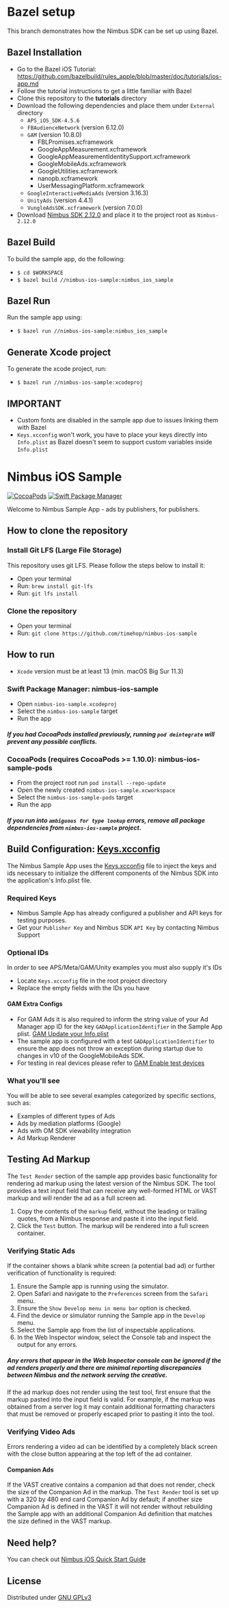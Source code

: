 # Bazel setup

This branch demonstrates how the Nimbus SDK can be set up using Bazel.

## Bazel Installation

- Go to the Bazel iOS Tutorial: https://github.com/bazelbuild/rules_apple/blob/master/doc/tutorials/ios-app.md
- Follow the tutorial instructions to get a little familiar with Bazel
- Clone this repository to the **tutorials** directory
- Download the following dependencies and place them under `External` directory
   - `APS_iOS_SDK-4.5.6`
   - `FBAudienceNetwork` (version 6.12.0)
   - `GAM` (version 10.8.0)
      - FBLPromises.xcframework
      - GoogleAppMeasurement.xcframework
      - GoogleAppMeasurementIdentitySupport.xcframework
      - GoogleMobileAds.xcframework
      - GoogleUtilities.xcframework
      - nanopb.xcframework
      - UserMessagingPlatform.xcframework
   - `GoogleInteractiveMediaAds` (version 3.16.3)
   - `UnityAds` (version 4.4.1)
   - `VungleAdsSDK.xcframework` (version 7.0.0)
- Download [Nimbus SDK 2.12.0](https://github.com/timehop/nimbus-ios-sdk/releases/tag/2.12.0) and place it to the project root as `Nimbus-2.12.0`

## Bazel Build

To build the sample app, do the following:
- `$ cd $WORKSPACE`
- `$ bazel build //nimbus-ios-sample:nimbus_ios_sample`

## Bazel Run

Run the sample app using:

- `$ bazel run //nimbus-ios-sample:nimbus_ios_sample`

## Generate Xcode project

To generate the xcode project, run:
- `$ bazel run //nimbus-ios-sample:xcodeproj`

## IMPORTANT

- Custom fonts are disabled in the sample app due to issues linking them with Bazel
- `Keys.xcconfig` won't work, you have to place your keys directly into `Info.plist` as Bazel doesn't seem to support custom variables inside `Info.plist`

# Nimbus iOS Sample 
[![CocoaPods](https://github.com/timehop/nimbus-ios-sample/actions/workflows/cocoapods.yml/badge.svg)](https://github.com/timehop/nimbus-ios-sample/actions/workflows/cocoapods.yml)
[![Swift Package Manager](https://github.com/timehop/nimbus-ios-sample/actions/workflows/spm.yml/badge.svg)](https://github.com/timehop/nimbus-ios-sample/actions/workflows/spm.yml)

Welcome to Nimbus Sample App - ads by publishers, for publishers.

## How to clone the repository

### Install Git LFS (Large File Storage)

This repository uses git LFS. Please follow the steps below to install it:

- Open your terminal
- Run: `brew install git-lfs`
- Run: `git lfs install`

### Clone the repository

- Open your terminal
- Run: `git clone https://github.com/timehop/nimbus-ios-sample`

## How to run

- `Xcode` version must be at least 13 (min. macOS Big Sur 11.3)

### Swift Package Manager: nimbus-ios-sample

- Open `nimbus-ios-sample.xcodeproj`
- Select the `nimbus-ios-sample` target
- Run the app

#####  If you had CocoaPods installed previously, running `pod deintegrate` will prevent any possible conflicts.

### CocoaPods (requires CocoaPods >= 1.10.0): nimbus-ios-sample-pods 

- From the project root run `pod install --repo-update`
- Open the newly created `nimbus-ios-sample.xcworkspace`
- Select the `nimbus-ios-sample-pods` target
- Run the app

#####  If you run into `ambiguous for type lookup` errors, remove all package dependencies from `nimbus-ios-sample` project.

## Build Configuration: [Keys.xcconfig](Keys.xcconfig)

The Nimbus Sample App uses the [Keys.xcconfig](Keys.xcconfig) file to inject the keys and ids 
necessary to initialize the different components of the Nimbus SDK into the application's Info.plist file.

### Required Keys 
- Nimbus Sample App has already configured a publisher and API keys for testing purposes. 
- Get your `Publisher Key` and Nimbus SDK `API Key` by contacting Nimbus Support

### Optional IDs
In order to see APS/Meta/GAM/Unity examples you must also supply it's IDs
- Locate `Keys.xcconfig` file in the root project directory
- Replace the empty fields with the IDs you have

#### GAM Extra Configs
- For GAM Ads it is also required to inform the string value of your Ad Manager app ID for the key `GADApplicationIdentifier` in the Sample App plist. [GAM Update your Info.plist](https://developers.google.com/ad-manager/mobile-ads-sdk/ios/quick-start#update_your_infoplist)
- The sample app is configured with a test `GADApplicationIdentifier` to ensure the app does not throw an exception during startup due to changes in v10 of the GoogleMobileAds SDK.
- For testing in real devices please refer to [GAM Enable test devices](https://developers.google.com/ad-manager/mobile-ads-sdk/ios/test-ads#enable_test_devices)

### What you'll see
You will be able to see several examples categorized by specific sections, such as:
- Examples of different types of Ads
- Ads by mediation platforms (Google)
- Ads with OM SDK viewability integration
- Ad Markup Renderer

## Testing Ad Markup

The `Test Render` section of the sample app provides basic functionality for rendering ad markup using the latest
version of the Nimbus SDK. The tool provides a text input field that can receive any well-formed HTML or VAST markup
and will render the ad as a full screen ad.

1. Copy the contents of the `markup` field, without the leading or trailing quotes, from a Nimbus
   response and paste it into the input field.
2. Click the `Test` button. The markup will be rendered into a full screen container.

### Verifying Static Ads

If the container shows a blank white screen (a potential bad ad) or further verification of functionality is required:

1. Ensure the Sample app is running using the simulator.
2. Open Safari and navigate to the `Preferences` screen from the `Safari` menu.
3. Ensure the `Show Develop menu in menu bar` option is checked.
4. Find the device or simulator running the Sample app in the `Develop` menu.
5. Select the Sample app from the list of inspectable applications. 
6. In the Web Inspector window, select the Console tab and inspect the output for any errors.

##### Any errors that appear in the Web Inspector console can be ignored if the ad renders properly and there are minimal reporting discrepancies between Nimbus and the network serving the creative.

If the ad markup does not render using the test tool, first ensure that the markup pasted into the input field is valid.
For example, if the markup was obtained from a server log it may contain additional formatting characters that must be
removed or properly escaped prior to pasting it into the tool.

### Verifying Video Ads

Errors rendering a video ad can be identified by a completely black screen with the close button appearing at the
top left of the ad container.

#### Companion Ads

If the VAST creative contains a companion ad that does not render, check the size of the Companion Ad in the markup.
The `Test Render` tool is set up with a 320 by 480 end card Companion Ad by default; if another size Companion Ad is
defined in the VAST it will not render without rebuilding the Sample app with an additional Companion Ad definition
that matches the size defined in the VAST markup.

## Need help?
You can check out [Nimbus iOS Quick Start Guide](https://adsbynimbus-public.s3.amazonaws.com/iOS/docs/1.11.1/docs/index.html)

## License
Distributed under [GNU GPLv3](https://choosealicense.com/licenses/gpl-3.0/)
